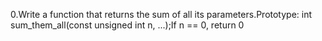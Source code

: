 0.Write a function that returns the sum of all its parameters.Prototype: int sum_them_all(const unsigned int n, ...);If n == 0, return 0
